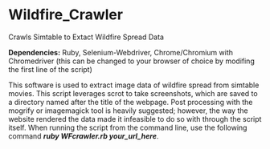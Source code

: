 # Wildfire_Crawler
Crawls Simtable to Extact Wildfire Spread Data

**Dependencies:** Ruby, Selenium-Webdriver, Chrome/Chromium with Chromedriver (this can be changed to your browser of choice by modifing the first line of the script)

This software is used to extract image data of wildfire spread from simtable movies. This script leverages scrot to take screenshots, which are saved to a directory named after the title of the webpage. Post processing with the mogrify or imagemagick tool is heavily suggested; however, the way the website rendered the data made it infeasible to do so with through the script itself. When running the script from the command line, use the following command ***ruby WFcrawler.rb your_url_here***. 

